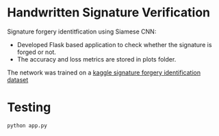 # Handwritten Signature Verification

Signature forgery identitfication using Siamese CNN:
- Developed Flask based application to check whether the signature is forged or not.
- The accuracy and loss metrics are stored in plots folder.

The network was trained on a <a href="https://www.kaggle.com/robinreni/signature-verification-dataset">kaggle signature forgery identification dataset</a>

# Testing

```python app.py```
